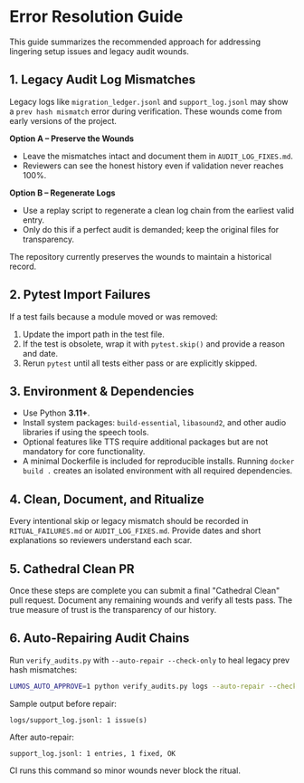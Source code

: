 # Error Resolution Guide

This guide summarizes the recommended approach for addressing lingering setup issues and legacy audit wounds.

## 1. Legacy Audit Log Mismatches
Legacy logs like `migration_ledger.jsonl` and `support_log.jsonl` may show a `prev hash mismatch` error during verification. These wounds come from early versions of the project.

**Option A – Preserve the Wounds**
- Leave the mismatches intact and document them in `AUDIT_LOG_FIXES.md`.
- Reviewers can see the honest history even if validation never reaches 100%.

**Option B – Regenerate Logs**
- Use a replay script to regenerate a clean log chain from the earliest valid entry.
- Only do this if a perfect audit is demanded; keep the original files for transparency.

The repository currently preserves the wounds to maintain a historical record.

## 2. Pytest Import Failures
If a test fails because a module moved or was removed:
1. Update the import path in the test file.
2. If the test is obsolete, wrap it with `pytest.skip()` and provide a reason and date.
3. Rerun `pytest` until all tests either pass or are explicitly skipped.

## 3. Environment & Dependencies
- Use Python **3.11+**.
- Install system packages: `build-essential`, `libasound2`, and other audio libraries if using the speech tools.
- Optional features like TTS require additional packages but are not mandatory for core functionality.
- A minimal Dockerfile is included for reproducible installs. Running `docker build .` creates an isolated environment with all required dependencies.

## 4. Clean, Document, and Ritualize
Every intentional skip or legacy mismatch should be recorded in `RITUAL_FAILURES.md` or `AUDIT_LOG_FIXES.md`. Provide dates and short explanations so reviewers understand each scar.

## 5. Cathedral Clean PR
Once these steps are complete you can submit a final "Cathedral Clean" pull request. Document any remaining wounds and verify all tests pass. The true measure of trust is the transparency of our history.

## 6. Auto-Repairing Audit Chains
Run `verify_audits.py` with `--auto-repair --check-only` to heal legacy prev hash mismatches:
```bash
LUMOS_AUTO_APPROVE=1 python verify_audits.py logs --auto-repair --check-only
```
Sample output before repair:
```
logs/support_log.jsonl: 1 issue(s)
```
After auto-repair:
```
support_log.jsonl: 1 entries, 1 fixed, OK
```
CI runs this command so minor wounds never block the ritual.
